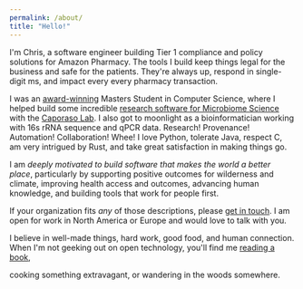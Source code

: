 ```yaml
---
permalink: /about/
title: "Hello!"
---
```

I'm Chris, a software engineer building Tier 1 compliance and policy solutions for Amazon Pharmacy.
The tools I build keep things legal for the business and safe for the patients.
They're always up, respond in single-digit ms, and impact every every pharmacy transaction.

I was an [award-winning](/portfolio/#awardsscholarships) Masters Student in Computer Science,
where I helped build some incredible [research software for Microbiome Science](https://qiime2.org/)
with the [Caporaso Lab](https://caporasolab.us/). I also got to moonlight as a bioinformatician
working with 16s rRNA sequence and qPCR data.
Research! Provenance! Automation! Collaboration! Whee!
I love Python, tolerate Java, respect C, am very intrigued by Rust,
and take great satisfaction in making things go.

I am *deeply motivated to build software that makes the world a better place*,
particularly by supporting positive outcomes for wilderness and climate,
improving health access and outcomes, advancing human knowledge,
and building tools that work for people first.

If your organization fits *any* of those descriptions, please [get in touch](mailto:chriskeefe@nau.edu).
I am open for work in North America or Europe and would love to talk with you.

I believe in well-made things, hard work, good food, and human connection.
When I'm not geeking out on open technology, you'll find me
[reading a book](https://www.goodreads.com/user/show/765208-chris-keefe),
<!-- [cooking something extravagant](/categories/#recipes), -->
cooking something extravagant,
or wandering in the woods somewhere.